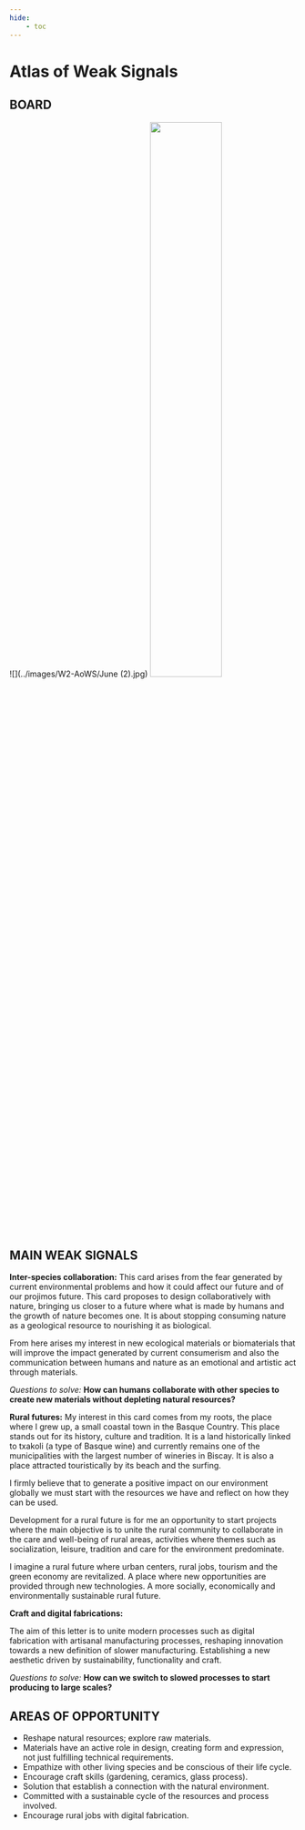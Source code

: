 ```yaml
---
hide:
    - toc
---
```


# **Atlas of Weak Signals**
## BOARD
![](../images/W2-AoWS/June (2).jpg)
<img src="https://junebascaran.github.io/MDEF/images/W2-AoWS/June%20%282%29.jpg" width=50% height=50%> 
## MAIN WEAK SIGNALS
**Inter-species collaboration:**
This card arises from the fear generated by current environmental problems and how it could affect our future and  of our projimos future. This card proposes to design collaboratively with nature, bringing us closer to a future where what is made by humans and the growth of nature becomes one. It is about stopping consuming nature as a geological resource to nourishing it as biological. 
 
From here arises my interest in new ecological materials or biomaterials that will improve the impact generated by current consumerism and also the communication between humans and nature as an emotional and artistic act through materials. 
 
*Questions to solve:* **How can humans collaborate with other species to create new materials without depleting natural resources?**
 
**Rural futures:**
My interest in this card comes from my roots, the place where I grew up, a small coastal town in the Basque Country. This place stands out for its history, culture and tradition. It is a land historically linked to txakoli (a type of Basque wine) and currently remains one of the municipalities with the largest number of wineries in Biscay. It is also a place attracted touristically by its beach and the surfing. 
 
I firmly believe that to generate a positive impact on our environment globally we must start with the resources we have and reflect on how they can be used.
 
Development for a rural future is for me an opportunity to start projects where the main objective is to unite the rural community to collaborate in the care and well-being of rural areas, activities where themes such as socialization, leisure, tradition and care for the environment predominate.
 
I imagine a rural future where urban centers, rural jobs, tourism and the green economy are revitalized. A place where new opportunities are provided through new technologies. A more socially, economically and environmentally sustainable rural future.  
 
 
**Craft and digital fabrications:**
 
The aim of this letter is to unite modern processes such as digital fabrication with artisanal manufacturing processes, reshaping innovation towards a new definition of slower manufacturing. Establishing a new aesthetic driven by sustainability, functionality and craft.
 
*Questions to solve:* **How can we switch to slowed processes to start producing to large scales?**

## AREAS OF OPPORTUNITY

- Reshape natural resources; explore raw materials.
- Materials have an active role in design, creating form and expression, not just fulfilling technical requirements.
- Empathize with other living species and be conscious of their life cycle.
- Encourage craft skills (gardening, ceramics, glass process).
- Solution that establish a connection with the natural environment.
- Committed with a sustainable cycle of the resources and process involved.
- Encourage rural jobs with digital fabrication.


